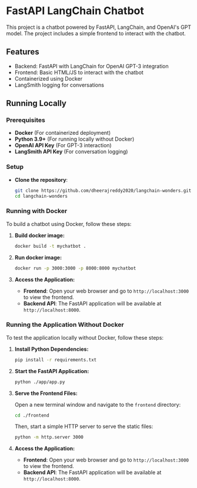 # FastAPI LangChain Chatbot

This project is a chatbot powered by FastAPI, LangChain, and OpenAI's GPT model. The project includes a simple frontend to interact with the chatbot.

## Features

- Backend: FastAPI with LangChain for OpenAI GPT-3 integration
- Frontend: Basic HTML/JS to interact with the chatbot
- Containerized using Docker
- LangSmith logging for conversations

## Running Locally

### Prerequisites

- **Docker** (For containerized deployment)
- **Python 3.9+** (For running locally without Docker)
- **OpenAI API Key** (For GPT-3 interaction)
- **LangSmith API Key** (For conversation logging)

### Setup

- **Clone the repository**:
   ```bash
   git clone https://github.com/dheerajreddy2020/langchain-wonders.git
   cd langchain-wonders
   ```

### Running with Docker

To build a chatbot using Docker, follow these steps:

1. **Build docker image:**

    ```bash
    docker build -t mychatbot .
    ```

2. **Run docker image:**

    ```bash
    docker run -p 3000:3000 -p 8000:8000 mychatbot
    ```

3. **Access the Application:**

    - **Frontend**: Open your web browser and go to `http://localhost:3000` to view the frontend.
    - **Backend API**: The FastAPI application will be available at `http://localhost:8000`.

### Running the Application Without Docker

To test the application locally without Docker, follow these steps:

1. **Install Python Dependencies:**

    ```bash
    pip install -r requirements.txt
    ```

2. **Start the FastAPI Application:**

    ```bash
    python ./app/app.py
    ```

3. **Serve the Frontend Files:**

    Open a new terminal window and navigate to the `frontend` directory:

    ```bash
    cd ./frontend
    ```

    Then, start a simple HTTP server to serve the static files:

    ```bash
    python -m http.server 3000
    ```

4. **Access the Application:**

    - **Frontend**: Open your web browser and go to `http://localhost:3000` to view the frontend.
    - **Backend API**: The FastAPI application will be available at `http://localhost:8000`.



